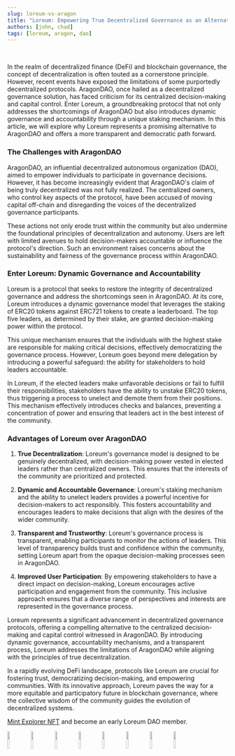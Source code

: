 ```yaml
---
slug: loreum-vs-aragon
title: "Loreum: Empowering True Decentralized Governance as an Alternative to AragonDAO"
authors: [john, chad]
tags: [loreum, aragon, dao]
---
```


<br />

In the realm of decentralized finance (DeFi) and blockchain governance, the concept of decentralization is often touted as a cornerstone principle. However, recent events have exposed the limitations of some purportedly decentralized protocols. AragonDAO, once hailed as a decentralized governance solution, has faced criticism for its centralized decision-making and capital control. Enter Loreum, a groundbreaking protocol that not only addresses the shortcomings of AragonDAO but also introduces dynamic governance and accountability through a unique staking mechanism. In this article, we will explore why Loreum represents a promising alternative to AragonDAO and offers a more transparent and democratic path forward.

<!-- truncate -->

<h3>The Challenges with AragonDAO</h3>

AragonDAO, an influential decentralized autonomous organization (DAO), aimed to empower individuals to participate in governance decisions. However, it has become increasingly evident that AragonDAO's claim of being truly decentralized was not fully realized. The centralized owners, who control key aspects of the protocol, have been accused of moving capital off-chain and disregarding the voices of the decentralized governance participants.

These actions not only erode trust within the community but also undermine the foundational principles of decentralization and autonomy. Users are left with limited avenues to hold decision-makers accountable or influence the protocol's direction. Such an environment raises concerns about the sustainability and fairness of the governance process within AragonDAO.

<h3>Enter Loreum: Dynamic Governance and Accountability</h3>

Loreum is a protocol that seeks to restore the integrity of decentralized governance and address the shortcomings seen in AragonDAO. At its core, Loreum introduces a dynamic governance model that leverages the staking of ERC20 tokens against ERC721 tokens to create a leaderboard. The top five leaders, as determined by their stake, are granted decision-making power within the protocol.

This unique mechanism ensures that the individuals with the highest stake are responsible for making critical decisions, effectively democratizing the governance process. However, Loreum goes beyond mere delegation by introducing a powerful safeguard: the ability for stakeholders to hold leaders accountable.

In Loreum, if the elected leaders make unfavorable decisions or fail to fulfill their responsibilities, stakeholders have the ability to unstake ERC20 tokens, thus triggering a process to unelect and demote them from their positions. This mechanism effectively introduces checks and balances, preventing a concentration of power and ensuring that leaders act in the best interest of the community.

<h3>Advantages of Loreum over AragonDAO</h3>

1. **True Decentralization**: Loreum's governance model is designed to be genuinely decentralized, with decision-making power vested in elected leaders rather than centralized owners. This ensures that the interests of the community are prioritized and protected.

2. **Dynamic and Accountable Governance**: Loreum's staking mechanism and the ability to unelect leaders provides a powerful incentive for decision-makers to act responsibly. This fosters accountability and encourages leaders to make decisions that align with the desires of the wider community.

3. **Transparent and Trustworthy**: Loreum's governance process is transparent, enabling participants to monitor the actions of leaders. This level of transparency builds trust and confidence within the community, setting Loreum apart from the opaque decision-making processes seen in AragonDAO.

4. **Improved User Participation**: By empowering stakeholders to have a direct impact on decision-making, Loreum encourages active participation and engagement from the community. This inclusive approach ensures that a diverse range of perspectives and interests are represented in the governance process.

Loreum represents a significant advancement in decentralized governance protocols, offering a compelling alternative to the centralized decision-making and capital control witnessed in AragonDAO. By introducing dynamic governance, accountability mechanisms, and a transparent process, Loreum addresses the limitations of AragonDAO while aligning with the principles of true decentralization.

In a rapidly evolving DeFi landscape, protocols like Loreum are crucial for fostering trust, democratizing decision-making, and empowering communities. With its innovative approach, Loreum paves the way for a more equitable and participatory future in blockchain governance, where the collective wisdom of the community guides the evolution of decentralized systems.

[Mint Explorer NFT](https://loreum.org) and become an early Loreum DAO member.


<img src="https://ipfs.loreum.org/ipfs/QmfPWZ6VuFyLqTY92RRCCGRQxUKAhBAHs4vJb7wCT15hZr/44" width="10%" /> <space />
<img src="https://ipfs.loreum.org/ipfs/QmfPWZ6VuFyLqTY92RRCCGRQxUKAhBAHs4vJb7wCT15hZr/45" width="10%"/> <space />
<img src="https://ipfs.loreum.org/ipfs/QmfPWZ6VuFyLqTY92RRCCGRQxUKAhBAHs4vJb7wCT15hZr/46" width="10%"/> <space />
<img src="https://ipfs.loreum.org/ipfs/QmfPWZ6VuFyLqTY92RRCCGRQxUKAhBAHs4vJb7wCT15hZr/47" width="10%"/> <space />
<img src="https://ipfs.loreum.org/ipfs/QmfPWZ6VuFyLqTY92RRCCGRQxUKAhBAHs4vJb7wCT15hZr/48" width="10%"/> <space />
<img src="https://ipfs.loreum.org/ipfs/QmfPWZ6VuFyLqTY92RRCCGRQxUKAhBAHs4vJb7wCT15hZr/49" width="10%"/> <space />
<img src="https://ipfs.loreum.org/ipfs/QmfPWZ6VuFyLqTY92RRCCGRQxUKAhBAHs4vJb7wCT15hZr/50" width="10%"/> <space />
<img src="https://ipfs.loreum.org/ipfs/QmfPWZ6VuFyLqTY92RRCCGRQxUKAhBAHs4vJb7wCT15hZr/51" width="10%"/> <space />
